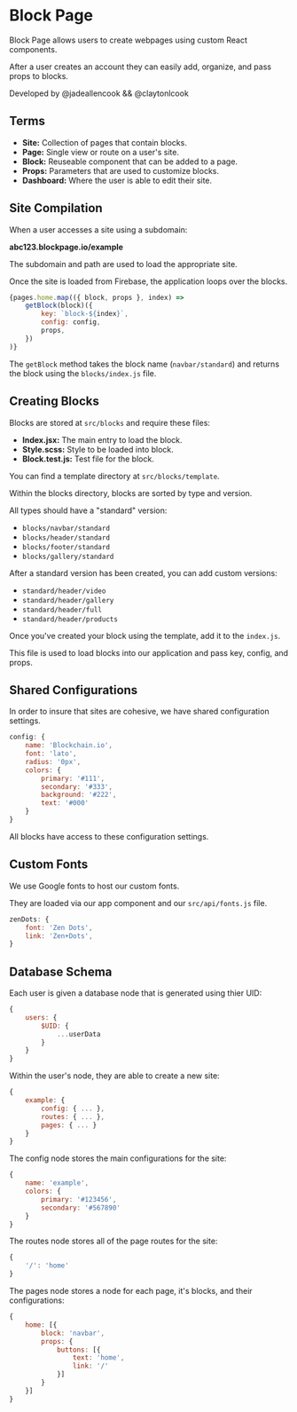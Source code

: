 # Block Page

Block Page allows users to create webpages using custom React components. 

After a user creates an account they can easily add, organize, and pass props to blocks. 

Developed by @jadeallencook && @claytonlcook

## Terms

- **Site:** Collection of pages that contain blocks.
- **Page:** Single view or route on a user's site. 
- **Block:** Reuseable component that can be added to a page.
- **Props:** Parameters that are used to customize blocks.
- **Dashboard:** Where the user is able to edit their site.

## Site Compilation

When a user accesses a site using a subdomain:

**abc123.blockpage.io/example**

The subdomain and path are used to load the appropriate site. 

Once the site is loaded from Firebase, the application loops over the blocks.

```js
{pages.home.map(({ block, props }, index) =>
    getBlock(block)({
        key: `block-${index}`,
        config: config,
        props,
    })
)}
```

The ```getBlock``` method takes the block name (```navbar/standard```) and returns the block using the ```blocks/index.js``` file. 

## Creating Blocks

Blocks are stored at ```src/blocks``` and require these files:

- **Index.jsx:** The main entry to load the block.
- **Style.scss:** Style to be loaded into block. 
- **Block.test.js:** Test file for the block.

You can find a template directory at ```src/blocks/template```.

Within the blocks directory, blocks are sorted by type and version. 

All types should have a "standard" version:

- ```blocks/navbar/standard```
- ```blocks/header/standard```
- ```blocks/footer/standard```
- ```blocks/gallery/standard```

After a standard version has been created, you can add custom versions:

- ```standard/header/video```
- ```standard/header/gallery```
- ```standard/header/full```
- ```standard/header/products```

Once you've created your block using the template, add it to the ```index.js```.

This file is used to load blocks into our application and pass key, config, and props.

## Shared Configurations

In order to insure that sites are cohesive, we have shared configuration settings.

```js
config: {
    name: 'Blockchain.io',
    font: 'lato',
    radius: '0px',
    colors: {
        primary: '#111',
        secondary: '#333',
        background: '#222',
        text: '#000'
    }
}
```

All blocks have access to these configuration settings. 

## Custom Fonts

We use Google fonts to host our custom fonts. 

They are loaded via our app component and our ```src/api/fonts.js``` file.

```js
zenDots: {
    font: 'Zen Dots',
    link: 'Zen+Dots',
}
```

## Database Schema

Each user is given a database node that is generated using thier UID:

```js
{
    users: {
        $UID: {
            ...userData
        }
    }
}
```

Within the user's node, they are able to create a new site:

```js
{
    example: {
        config: { ... },
        routes: { ... },
        pages: { ... }
    }
}
```

The config node stores the main configurations for the site:

```js
{
    name: 'example',
    colors: {
        primary: '#123456',
        secondary: '#567890'
    }
}
```

The routes node stores all of the page routes for the site: 

```js
{
    '/': 'home'
}
```

The pages node stores a node for each page, it's blocks, and their configurations:

```js
{
    home: [{
        block: 'navbar',
        props: {
            buttons: [{
                text: 'home',
                link: '/'
            }]
        }
    }]
}
```